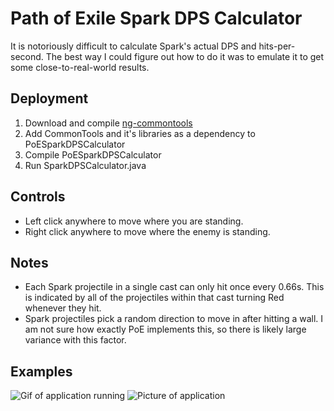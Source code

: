 # Path of Exile Spark DPS Calculator
It is notoriously difficult to calculate Spark's actual DPS and hits-per-second. The best way I could figure out how to do it was to emulate it to get some close-to-real-world results.

## Deployment
1. Download and compile [ng-commontools](https://github.com/vegeto079/ng-commontools)
2. Add CommonTools and it's libraries as a dependency to PoESparkDPSCalculator
3. Compile PoESparkDPSCalculator
4. Run SparkDPSCalculator.java

## Controls
* Left click anywhere to move where you are standing.
* Right click anywhere to move where the enemy is standing.

## Notes
* Each Spark projectile in a single cast can only hit once every 0.66s. This is indicated by all of the projectiles within that cast turning Red whenever they hit.
* Spark projectiles pick a random direction to move in after hitting a wall. I am not sure how exactly PoE implements this, so there is likely large variance with this factor.

## Examples
![Gif of application running](https://i.imgur.com/RiPcg9a.gif)
![Picture of application](https://i.imgur.com/3YsKSww.png)
